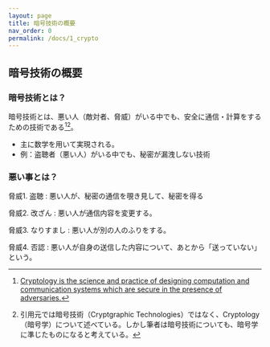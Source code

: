 ```yaml
---
layout: page
title: 暗号技術の概要
nav_order: 0
permalink: /docs/1_crypto
---
```


## 暗号技術の概要

### 暗号技術とは？

暗号技術とは、悪い人（敵対者、脅威）がいる中でも、安全に通信・計算をするための技術である[^cryptology-iacr-1][^cryptology-iacr-2]。
- 主に数学を用いて実現される。
- 例：盗聴者（悪い人）がいる中でも、秘密が漏洩しない技術

[^cryptology-iacr-1]: [Cryptology is the science and practice of designing computation and communication systems which are secure in the presence of adversaries.](https://www.iacr.org/) 
[^cryptology-iacr-2]: 引用元では暗号技術（Cryptgraphic Technologies）ではなく、Cryptology（暗号学）について述べている。しかし筆者は暗号技術についても、暗号学に準じたものになると考えている。

### 悪い事とは？

脅威1. 盗聴
: 悪い人が、秘密の通信を覗き見して、秘密を得る

脅威2. 改ざん
: 悪い人が通信内容を変更する。

脅威3. なりすまし
: 悪い人が別の人のふりをする。

脅威4. 否認
: 悪い人が自身の送信した内容について、あとから「送っていない」という。
